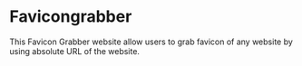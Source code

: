# Favicongrabber
This Favicon Grabber website allow users to grab favicon of any website by using absolute URL of the website.
